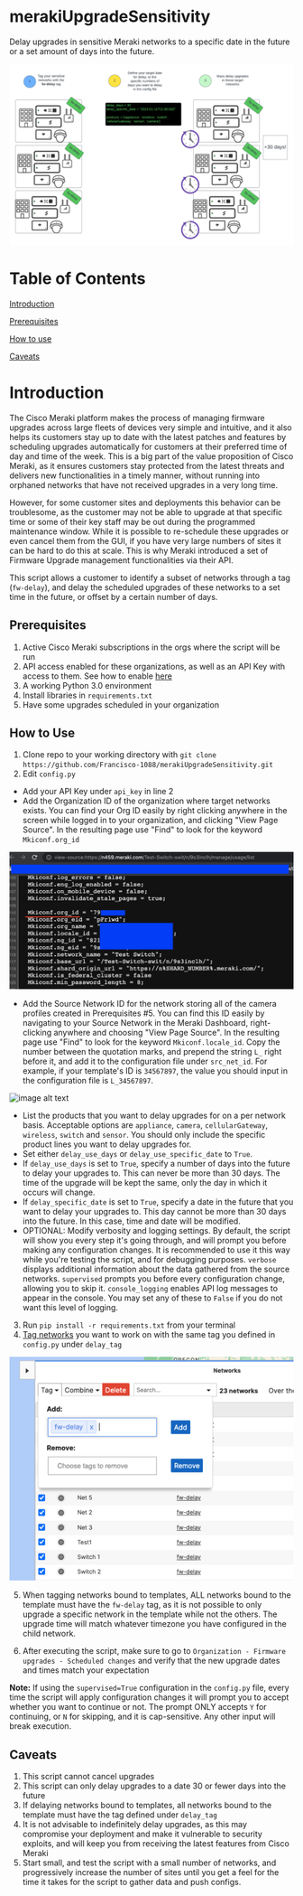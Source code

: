 # merakiUpgradeSensitivity
Delay upgrades in sensitive Meraki networks to a specific date in the future or a set amount of days into the future.

![image alt text](images/diagram.png)

# Table of Contents

[Introduction](#intro)

[Prerequisites](#prereq)

[How to use](#howtouse)

[Caveats](#caveats)

<a id="intro"></a>

# Introduction

The Cisco Meraki platform makes the process of managing firmware upgrades across large fleets of devices very simple and intuitive, and it also helps its customers stay up to date with the latest patches and features by scheduling upgrades automatically for customers at their preferred time of day and time of the week. This is a big part of the value proposition of Cisco Meraki, as it ensures customers stay protected from the latest threats and delivers new functionalities in a timely manner, without running into orphaned networks that have not received upgrades in a very long time.

However, for some customer sites and deployments this behavior can be troublesome, as the customer may not be able to upgrade at that specific time or some of their key staff may be out during the programmed maintenance window. While it is possible to re-schedule these upgrades or even cancel them from the GUI, if you have very large numbers of sites it can be hard to do this at scale. This is why Meraki introduced a set of Firmware Upgrade management functionalities via their API.

This script allows a customer to identify a subset of networks through a tag (`fw-delay`), and delay the scheduled upgrades of these networks to a set time in the future, or offset by a certain number of days.

<a id="prereq"></a>

## Prerequisites

1. Active Cisco Meraki subscriptions in the orgs where the script will be run
2. API access enabled for these organizations, as well as an API Key with access to them. See how to enable [here](https://documentation.meraki.com/General_Administration/Other_Topics/Cisco_Meraki_Dashboard_API)
3. A working Python 3.0 environment
4. Install libraries in `requirements.txt`
5. Have some upgrades scheduled in your organization

<a id="howtouse"></a>

## How to Use

1. Clone repo to your working directory with `git clone https://github.com/Francisco-1088/merakiUpgradeSensitivity.git`
2. Edit `config.py`
* Add your API Key under `api_key` in line 2
* Add the Organization ID of the organization where target networks exists. You can find your Org ID easily by right clicking anywhere in the screen while logged in to your organization, and clicking "View Page Source". In the resulting page use "Find" to look for the keyword `Mkiconf.org_id`

![image alt text](images/org_id.png)
* Add the Source Network ID for the network storing all of the camera profiles created in Prerequisites #5. You can find this ID easily by navigating to your Source Network in the Meraki Dashboard, right-clicking anywhere and choosing "View Page Source". In the resulting page use "Find" to look for the keyword `Mkiconf.locale_id`. Copy the number between the quotation marks, and prepend the string `L_` right before it, and add it to the configuration file under `src_net_id`. For example, if your template's ID is `34567897`, the value you should input in the configuration file is `L_34567897`.

![image alt text](images/template_id.png)
* List the products that you want to delay upgrades for on a per network basis. Acceptable options are `appliance`, `camera`, `cellularGateway`, `wireless`, `switch` and `sensor`. You should only include the specific product lines you want to delay upgrades for.
* Set either `delay_use_days` or `delay_use_specific_date` to `True`.
* If `delay_use_days` is set to `True`, specify a number of days into the future to delay your upgrades to. This can never be more than 30 days. The time of the upgrade will be kept the same, only the day in which it occurs will change.
* If `delay_specific_date` is set to `True`, specify a date in the future that you want to delay your upgrades to. This day cannot be more than 30 days into the future. In this case, time and date will be modified.
* OPTIONAL: Modify verbosity and logging settings. By default, the script will show you every step it's going through, and will prompt you before making any configuration changes. It is recommended to use it this way while you're testing the script, and for debugging purposes. `verbose` displays additional information about the data gathered from the source networks. `supervised` prompts you before every configuration change, allowing you to skip it. `console_logging` enables API log messages to appear in the console. You may set any of these to `False` if you do not want this level of logging.
3. Run `pip install -r requirements.txt` from your terminal
4. [Tag networks](https://documentation.meraki.com/General_Administration/Organizations_and_Networks/Organization_Menu/Manage_Tags) you want to work on with the same tag you defined in `config.py` under `delay_tag`

![image alt text](images/network_tag.png)

5. When tagging networks bound to templates, ALL networks bound to the template must have the `fw-delay` tag, as it is not possible to only upgrade a specific network in the template while not the others. The upgrade time will match whatever timezone you have configured in the child network.

6. After executing the script, make sure to go to `Organization - Firmware upgrades - Scheduled changes` and verify that the new upgrade dates and times match your expectation

**Note:** If using the `supervised=True` configuration in the `config.py` file, every time the script will apply configuration changes it will prompt you to accept whether you want to continue or not. The prompt ONLY accepts `Y` for continuing, or `N` for skipping, and it is cap-sensitive. Any other input will break execution. 

<a name="caveats"></a>

## Caveats

1. This script cannot cancel upgrades
2. This script can only delay upgrades to a date 30 or fewer days into the future
3. If delaying networks bound to templates, all networks bound to the template must have the tag defined under `delay_tag`
4. It is not advisable to indefinitely delay upgrades, as this may compromise your deployment and make it vulnerable to security exploits, and will keep you from receiving the latest features from Cisco Meraki
5. Start small, and test the script with a small number of networks, and progressively increase the number of sites until you get a feel for the time it takes for the script to gather data and push configs. 
